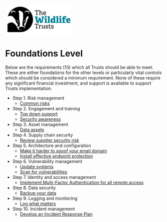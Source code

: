 <img src="/Levels/twt-logo.png" height="100">

# Foundations Level

Below are the requirements (13) which all Trusts should be able to meet.  These are either foundations for the other levels or particularly vital controls which should be considered a minimum requirement.  None of these require any significant financial investment, and support is available to support Trusts implementation.

-   Step 1. Risk management
    -   [Common risks](/1-Understand-your-risks/Step-01-Risk-Management.md#common-risks)
-   Step 2. Engagement and training
    -   [Top down support](/1-Understand-your-risks/Step-02-Engagement-and-Training.md#step-2-engagement-and-training)
    -   [Security awareness](/1-Understand-your-risks/Step-02-Engagement-and-Training.md#security-awareness)
-   Step 3. Asset management
    -   [Data assets](/1-Understand-your-risks/Step-03-Asset-Management.md#data-assets)
-   Step 4. Supply chain security
    -   [Review supplier security risk](/1-Understand-your-risks/Step-04-Supply-Chain-Security.md#review-supplier-security-risk)
-   Step 5. Architecture and configuration
    -   [Make it harder to spoof your email domain](/2-Implement-appropriate-mitigations/Step-05-Architecture-and-Configuration.md#make-it-harder-to-spoof-your-email-domain)
    -   [Install effective endpoint protection](/2-Implement-appropriate-mitigations/Step-05-Architecture-and-Configuration.md#install-effective-endpoint-protection)
-   Step 6. Vulnerability management
    -   [Update systems](/2-Implement-appropriate-mitigations/Step-06-Vulnerability-Management.md#update-systems)
    -   [Scan for vulnerabilities](/2-Implement-appropriate-mitigations/Step-06-Vulnerability-Management.md#scan-for-vulnerabilities)
-   Step 7. Identity and access management
    -   [Implement Multi-Factor Authentication for all remote access](/2-Implement-appropriate-mitigations/Step-07-Identity-and-Access-Management.md#implement-multi-factor-authentication-for-all-remote-access)
-   Step 8. Data security
    -   [Backup your data](/2-Implement-appropriate-mitigations/Step-08-Data-Security.md#backup-your-data)
-   Step 9. Logging and monitoring
    -   [Log what matters](/3-Prepare-for-incidents/Step-09-Logging-and-monitoring.md#log-what-matters)
-   Step 10. Incident management
    -   [Develop an Incident Response Plan](/3-Prepare-for-incidents/Step-10-Incident-management.md#develop-an-incident-response-plan)
